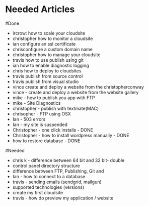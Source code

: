 Needed Articles
==================

#Done
- ircrow:  how to scale your cloudsite
- christopher how to monitor a cloudsite
- ian configure an ssl certificate
- chrisconfigure a custom domain name
- christopher how to manage your cloudsite
- travis how to use publish using git
- ian how to enable diagnostic logging
- chris how to deploy to cloudsites
- travis publish from source control
- travis publish from visual studio
- vince create and deploy a website from the christopherconway
- vince - create and deploy a website from the website gallery
- mike - how to publish you app with FTP
- mike - Site Diagnostics
- christopher - publish with textmate(MAC)
- chrisopher - FTP using OSX
- Ian - 503 errors
- Ian - my site is suspended
- Christopher - one click installs - DONE
- Christopher - how to install wordpress manually - DONE
- how to restore database - DONE


#Needed

- chris k - difference between 64 bit and 32 bit- double
- control panel directory structure
- difference between FTP, Publishing, Git and 
- Ian - how to connect to a database
- travis - sending emails (sendgrid, mailgun)
- supported technologies (versions)
- create my first cloudsite
- travis - how do preview my application / website
